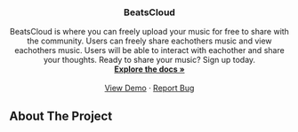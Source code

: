 <div align="center">
  <h3 align="center">BeatsCloud</h3>
  
   <p align="center">
    BeatsCloud is where you can freely upload your music for free to share with the community. Users can freely share eachothers music and view eachothers music. Users will be able to interact with eachother and share your thoughts. Ready to share your music? Sign up today.
    <br />
    <a href="https://github.com/VernyoonChao98/BeatsCloud"><strong>Explore the docs »</strong></a>
    <br />
    <br />
    <a href="https://beatscloud.herokuapp.com/">View Demo</a>
    ·
    <a href="https://github.com/VernyoonChao98/BeatsCloud/issues">Report Bug</a>
  </p>
</div>

## About The Project
<br />

<div align="center">

